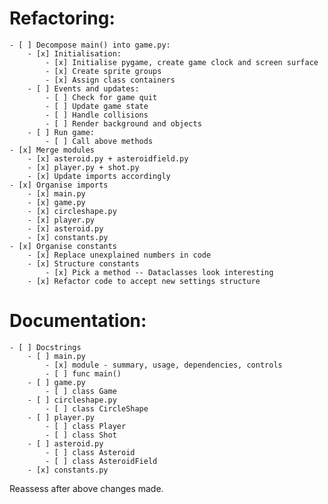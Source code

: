 # Refactoring:
    - [ ] Decompose main() into game.py:
        - [x] Initialisation:
            - [x] Initialise pygame, create game clock and screen surface
            - [x] Create sprite groups
            - [x] Assign class containers
        - [ ] Events and updates:
            - [ ] Check for game quit
            - [ ] Update game state
            - [ ] Handle collisions
            - [ ] Render background and objects
        - [ ] Run game:
            - [ ] Call above methods
    - [x] Merge modules
        - [x] asteroid.py + asteroidfield.py
        - [x] player.py + shot.py
        - [x] Update imports accordingly
    - [x] Organise imports
        - [x] main.py
        - [x] game.py
        - [x] circleshape.py
        - [x] player.py
        - [x] asteroid.py
        - [x] constants.py
    - [x] Organise constants
        - [x] Replace unexplained numbers in code
        - [x] Structure constants
            - [x] Pick a method -- Dataclasses look interesting
        - [x] Refactor code to accept new settings structure
# Documentation:
    - [ ] Docstrings
        - [ ] main.py
            - [x] module - summary, usage, dependencies, controls
            - [ ] func main()
        - [ ] game.py
            - [ ] class Game
        - [ ] circleshape.py
            - [ ] class CircleShape
        - [ ] player.py
            - [ ] class Player
            - [ ] class Shot
        - [ ] asteroid.py
            - [ ] class Asteroid
            - [ ] class AsteroidField
        - [x] constants.py

Reassess after above changes made.